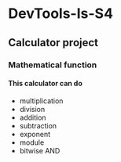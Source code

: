 # DevTools-Is-S4

## Calculator project


### Mathematical function
#### This calculator can do
* multiplication
* division
* addition
* subtraction
* exponent
* module
* bitwise AND
